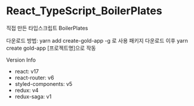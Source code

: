 # React_TypeScript_BoilerPlates

직접 만든 타입스크립트 BoilerPlates

다운로드 방법: yarn add create-gold-app -g 로 사용 패키지 다운로드
이후 yarn create gold-app [프로젝트명]으로 작동

Version Info

- react: v17
- react-router: v6
- styled-components: v5
- redux: v4
- redux-saga: v1
